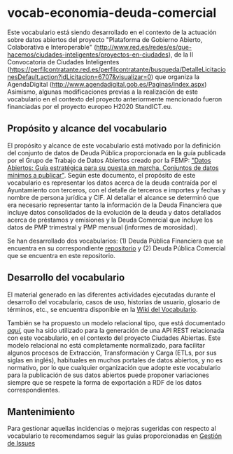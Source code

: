 # vocab-economia-deuda-comercial
Este vocabulario está siendo desarrollado en el contexto de la actuación sobre datos abiertos del proyecto "Plataforma de Gobierno Abierto, Colaborativa e Interoperable" (http://www.red.es/redes/es/que-hacemos/ciudades-inteligentes/proyectos-en-ciudades), de la II Convocatoria de Ciudades Inteligentes (https://perfilcontratante.red.es/perfilcontratante/busqueda/DetalleLicitacionesDefault.action?idLicitacion=6707&visualizar=0) que organiza la AgendaDigital (http://www.agendadigital.gob.es/Paginas/index.aspx)
Asimismo, algunas modificaciones previas a la realización de este vocabulario en el contexto del proyecto anteriormente mencionado fueron financiadas por el proyecto europeo H2020 StandICT.eu.

## Propósito y alcance del vocabulario
El propósito y alcance de este vocabulario está motivado por la definición del conjunto de datos de Deuda Pública proporcionada en la guía publicada por el Grupo de Trabajo de Datos Abiertos creado por la FEMP: ["Datos Abiertos: Guía estratégica para su puesta en marcha. Conjuntos de datos mínimos a publicar"](http://femp.femp.es/files/3580-1617-fichero/Gu%C3%ADa%20Datos%20Abiertos.pdf). Según este documento, el propósito de este vocabulario es representar los datos acerca de la deuda contraída por el Ayuntamiento con terceros, con el detalle de terceros e importes y fechas y nombre de persona jurídica y CIF. Al detallar el alcance se determinó que era necesario representar tanto la información de la Deuda Financiera que incluye datos consolidados de la evolución de la deuda y datos detallados acerca de préstamos y emisiones y la Deuda Comercial que incluye los datos de PMP trimestral y PMP mensual (informes de morosidad). 

Se han desarrollado dos vocabularios: (1) Deuda Pública Financiera que se encuentra en su correspondiente [repositorio](https://github.com/CiudadesAbiertas/vocab-economia-deuda-financiera) y (2) Deuda Pública Comercial que se encuentra en este repositorio.

## Desarrollo del vocabulario
El material generado en las diferentes actividades ejecutadas durante el desarrollo del vocabulario, casos de uso, historias de usuario, glosario de términos, etc., se encuentra disponible en la [Wiki del Vocabulario](https://github.com/CiudadesAbiertas/vocab-economia-deuda-comercial/wiki).

También se ha propuesto un modelo relacional tipo, que está  documentado *[aquí](relational_model/README.md)*, que ha sido utilizado para la generación de  una API REST relacionada con este vocabulario, en el contexto del  proyecto Ciudades Abiertas. Este modelo relacional no está  completamente normalizado, para facilitar algunos procesos de  Extracción, Transformación y Carga (ETLs, por sus siglas en inglés),  habituales en muchos portales de datos abiertos, y no es normativo,  por lo que cualquier organización que adopte este vocabulario para la  publicación de sus datos abiertos puede proponer variaciones siempre  que se respete la forma de exportación a RDF de los datos  correspondientes.


## Mantenimiento
Para gestionar aquellas incidencias o mejoras sugeridas con respecto al vocabulario te recomendamos seguir las guías proporcionadas en [Gestión de Issues](https://github.com/CiudadesAbiertas/vocab-economia-deuda-comercial//wiki/Gesti%C3%B3n-de-issues)


